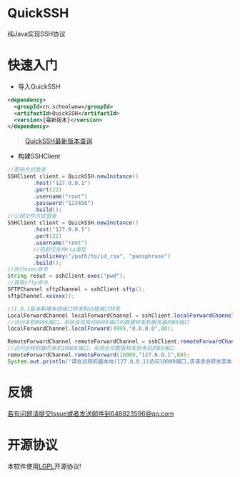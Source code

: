 # QuickSSH

纯Java实现SSH协议

# 快速入门

* 导入QuickSSH

```xml
<dependency>
  <groupId>cn.schoolwow</groupId>
  <artifactId>QuickSSH</artifactId>
  <version>{最新版本}</version>
</dependency>
```

> [QuickSSH最新版本查询](https://search.maven.org/search?q=a:QuickSSH)

* 构建SSHClient

```java
//密码方式登录
SSHClient client = QuickSSH.newInstance()
        .host("127.0.0.1")
        .port(22)
        .username("root")
        .password("123456")
        .build();
//公钥文件方式登录
SSHClient client = QuickSSH.newInstance()
        .host("127.0.0.1")
        .port(22)
        .username("root")
        //目前仅支持rsa类型
        .publickey("/path/to/id_rsa", "passphrase")
        .build();
//执行exec命令
String resut = sshClient.exec("pwd");
//获取sftp命令
SFTPChannel sftpChannel = sshClient.sftp();
sftpChannel.xxxxxx();

//1.0.1版本新增本地端口转发和远程端口转发
LocalForwardChannel localForwardChannel = sshClient.localForwardChannel();
//访问本机9999端口，系统会将发往9999端口的数据转发到服务器的80端口
localForwardChannel.localForward(9999,"0.0.0.0",80);

RemoteForwardChannel remoteForwardChannel = sshClient.remoteForwardChannel();
//访问远程机器的本机10000端口，系统会将数据转发到本机的80端口
remoteForwardChannel.remoteForward(10000,"127.0.0.1",80);
System.out.println("请在远程机器本地(127.0.0.1)访问10000端口,该请求会转发至本机的80端口!");
```

# 反馈

若有问题请提交Issue或者发送邮件到648823596@qq.com

# 开源协议
本软件使用[LGPL](http://www.gnu.org/licenses/lgpl-3.0-standalone.html)开源协议!